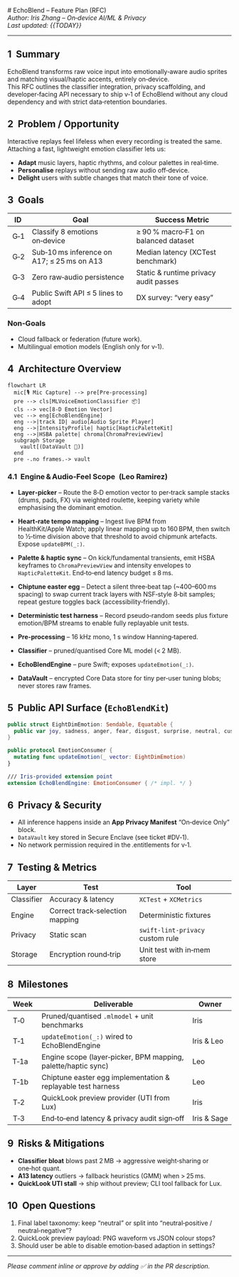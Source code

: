 <file name=0 path=EchoBlend-FeaturePlan-Iris.md># EchoBlend – Feature Plan (RFC)  
*Author: Iris Zhang – On‑device AI/ML & Privacy*  
*Last updated: {{TODAY}}*

---

## 1  Summary
EchoBlend transforms raw voice input into emotionally‑aware audio sprites and matching visual/haptic accents, entirely on‑device.  
This RFC outlines the classifier integration, privacy scaffolding, and developer‑facing API necessary to ship v‑1 of EchoBlend without any cloud dependency and with strict data‑retention boundaries.

## 2  Problem / Opportunity
Interactive replays feel lifeless when every recording is treated the same. Attaching a fast, lightweight emotion classifier lets us:
* **Adapt** music layers, haptic rhythms, and colour palettes in real‑time.  
* **Personalise** replays without sending raw audio off‑device.  
* **Delight** users with subtle changes that match their tone of voice.

## 3  Goals
| ID | Goal | Success Metric |
|---|------|----------------|
| G‑1 | Classify 8 emotions on‑device | ≥ 90 % macro‑F1 on balanced dataset |
| G‑2 | Sub‑10 ms inference on A17; ≤ 25 ms on A13 | Median latency (XCTest benchmark) |
| G‑3 | Zero raw‑audio persistence | Static & runtime privacy audit passes |
| G‑4 | Public Swift API ≤ 5 lines to adopt | DX survey: “very easy” |

### Non‑Goals
* Cloud fallback or federation (future work).  
* Multilingual emotion models (English only for v‑1).

## 4  Architecture Overview
```mermaid
flowchart LR
  mic[🎙️ Mic Capture] --> pre[Pre‑processing]
  pre --> cls[MLVoiceEmotionClassifier 📦]
  cls --> vec[8‑D Emotion Vector]
  vec --> eng[EchoBlendEngine]
  eng -->|track ID| audio[Audio Sprite Player]
  eng -->|IntensityProfile| haptic[HapticPaletteKit]
  eng -->|HSBA palette| chroma[ChromaPreviewView]
  subgraph Storage
    vault[(DataVault 🔐)]
  end
  pre -.no frames.-> vault
```

### 4.1  Engine & Audio‑Feel Scope (Leo Ramirez)

* **Layer‑picker** – Route the 8‑D emotion vector to per‑track sample stacks (drums, pads, FX) via weighted roulette, keeping variety while emphasising the dominant emotion.  
* **Heart‑rate tempo mapping** – Ingest live BPM from HealthKit/Apple Watch; apply linear mapping up to 160 BPM, then switch to ½‑time division above that threshold to avoid chipmunk artefacts. Expose `updateBPM(_:)`.  
* **Palette & haptic sync** – On kick/fundamental transients, emit HSBA keyframes to `ChromaPreviewView` and intensity envelopes to `HapticPaletteKit`. End‑to‑end latency budget ≤ 8 ms.  
* **Chiptune easter egg** – Detect a silent three‑beat tap (~400–600 ms spacing) to swap current track layers with NSF‑style 8‑bit samples; repeat gesture toggles back (accessibility‑friendly).  
* **Deterministic test harness** – Record pseudo‑random seeds plus fixture emotion/BPM streams to enable fully replayable unit tests.

* **Pre‑processing** – 16 kHz mono, 1 s window Hanning‑tapered.  
* **Classifier** – pruned/quantised Core ML model (< 2 MB).  
* **EchoBlendEngine** – pure Swift; exposes `updateEmotion(_:)`.  
* **DataVault** – encrypted Core Data store for tiny per‑user tuning blobs; never stores raw frames.

## 5  Public API Surface (`EchoBlendKit`)
```swift
public struct EightDimEmotion: Sendable, Equatable {
  public var joy, sadness, anger, fear, disgust, surprise, neutral, custom: Float
}

public protocol EmotionConsumer {
  mutating func updateEmotion(_ vector: EightDimEmotion)
}

/// Iris‑provided extension point
extension EchoBlendEngine: EmotionConsumer { /* impl. */ }
```

## 6  Privacy & Security
* All inference happens inside an **App Privacy Manifest** “On‑device Only” block.  
* `DataVault` key stored in Secure Enclave (see ticket #DV‑1).  
* No network permission required in the .entitlements for v‑1.  

## 7  Testing & Metrics
| Layer | Test | Tool |
|-------|------|------|
| Classifier | Accuracy & latency | `XCTest` + `XCMetrics` |
| Engine | Correct track‑selection mapping | Deterministic fixtures |
| Privacy | Static scan | `swift‑lint‑privacy` custom rule |
| Storage | Encryption round‑trip | Unit test with in‑mem store |

## 8  Milestones
| Week | Deliverable | Owner |
|------|-------------|-------|
| T‑0 | Pruned/quantised `.mlmodel` + unit benchmarks | Iris |
| T‑1 | `updateEmotion(_:)` wired to EchoBlendEngine | Iris & Leo |
| T‑1a | Engine scope (layer‑picker, BPM mapping, palette/haptic sync) | Leo |
| T‑1b | Chiptune easter egg implementation & replayable test harness | Leo |
| T‑2 | QuickLook preview provider (UTI from Lux) | Iris |
| T‑3 | End‑to‑end latency & privacy audit sign‑off | Iris & Sage |

## 9  Risks & Mitigations
* **Classifier bloat** blows past 2 MB → aggressive weight‑sharing or one‑hot quant.  
* **A13 latency** outliers → fallback heuristics (GMM) when > 25 ms.  
* **QuickLook UTI stall** → ship without preview; CLI tool fallback for Lux.

## 10  Open Questions
1. Final label taxonomy: keep “neutral” or split into “neutral‑positive / neutral‑negative”?  
2. QuickLook preview payload: PNG waveform vs JSON colour stops?  
3. Should user be able to disable emotion‑based adaption in settings?

---

*Please comment inline or approve by adding ✅ in the PR description.*
